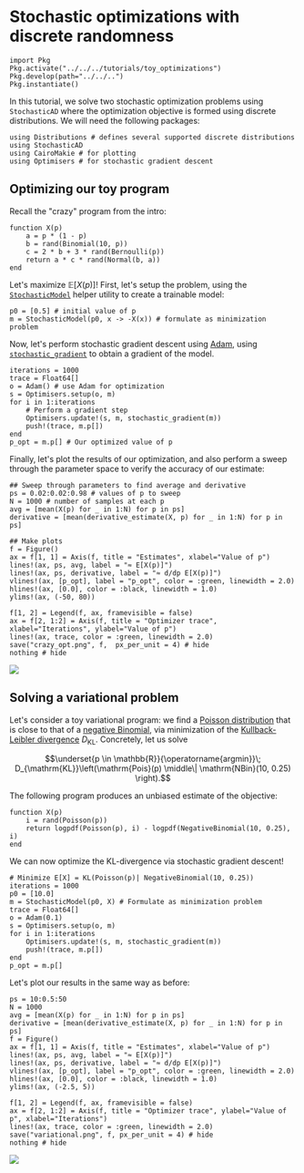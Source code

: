 # Stochastic optimizations with discrete randomness

```@setup random_walk
import Pkg
Pkg.activate("../../../tutorials/toy_optimizations")
Pkg.develop(path="../../..")
Pkg.instantiate()
```

In this tutorial, we solve two stochastic optimization problems using `StochasticAD` where the optimization objective is formed using discrete distributions. We will need the following packages:
```@example optimizations
using Distributions # defines several supported discrete distributions 
using StochasticAD
using CairoMakie # for plotting
using Optimisers # for stochastic gradient descent
```

## Optimizing our toy program

Recall the "crazy" program from the intro:
```@example optimizations
function X(p)
    a = p * (1 - p)
    b = rand(Binomial(10, p))
    c = 2 * b + 3 * rand(Bernoulli(p))
    return a * c * rand(Normal(b, a))
end
```

Let's maximize $\mathbb{E}[X(p)]$! First, let's setup the problem, using the [`StochasticModel`](@ref) helper utility to create a trainable model:
```@example optimizations
p0 = [0.5] # initial value of p
m = StochasticModel(p0, x -> -X(x)) # formulate as minimization problem
```
Now, let's perform stochastic gradient descent using [Adam](https://arxiv.org/abs/1412.6980), using [`stochastic_gradient`](@ref) to obtain a gradient of the model.
```@example optimizations
iterations = 1000
trace = Float64[]
o = Adam() # use Adam for optimization
s = Optimisers.setup(o, m)
for i in 1:iterations
    # Perform a gradient step
    Optimisers.update!(s, m, stochastic_gradient(m))
    push!(trace, m.p[])
end
p_opt = m.p[] # Our optimized value of p
```
Finally, let's plot the results of our optimization, and also perform a sweep through the parameter space to verify the accuracy of our estimate:
```@example optimizations
## Sweep through parameters to find average and derivative
ps = 0.02:0.02:0.98 # values of p to sweep
N = 1000 # number of samples at each p
avg = [mean(X(p) for _ in 1:N) for p in ps]
derivative = [mean(derivative_estimate(X, p) for _ in 1:N) for p in ps]

## Make plots
f = Figure()
ax = f[1, 1] = Axis(f, title = "Estimates", xlabel="Value of p")
lines!(ax, ps, avg, label = "≈ E[X(p)]")
lines!(ax, ps, derivative, label = "≈ d/dp E[X(p)]")
vlines!(ax, [p_opt], label = "p_opt", color = :green, linewidth = 2.0)
hlines!(ax, [0.0], color = :black, linewidth = 1.0)
ylims!(ax, (-50, 80))

f[1, 2] = Legend(f, ax, framevisible = false)
ax = f[2, 1:2] = Axis(f, title = "Optimizer trace", xlabel="Iterations", ylabel="Value of p")
lines!(ax, trace, color = :green, linewidth = 2.0)
save("crazy_opt.png", f,  px_per_unit = 4) # hide
nothing # hide
```
![](crazy_opt.png)

## Solving a variational problem

Let's consider a toy variational program: we find a [Poisson distribution](https://en.wikipedia.org/wiki/Poisson_distribution) that is close to that of a [negative Binomial](https://en.wikipedia.org/wiki/Negative_binomial_distribution), via minimization of the [Kullback-Leibler divergence](https://en.wikipedia.org/wiki/Kullback%E2%80%93Leibler_divergence) $D_{\mathrm{KL}}$. Concretely, let us solve
```math
\underset{p \in \mathbb{R}}{\operatorname{argmin}}\; D_{\mathrm{KL}}\left(\mathrm{Pois}(p) \middle\| \mathrm{NBin}(10, 0.25) \right).
```
The following program produces an unbiased estimate of the objective:
```@example optimizations
function X(p)
    i = rand(Poisson(p))
    return logpdf(Poisson(p), i) - logpdf(NegativeBinomial(10, 0.25), i)
end
```
We can now optimize the KL-divergence via stochastic gradient descent!
```@example optimizations
# Minimize E[X] = KL(Poisson(p)| NegativeBinomial(10, 0.25))
iterations = 1000
p0 = [10.0]
m = StochasticModel(p0, X) # Formulate as minimization problem
trace = Float64[]
o = Adam(0.1)
s = Optimisers.setup(o, m)
for i in 1:iterations
    Optimisers.update!(s, m, stochastic_gradient(m))
    push!(trace, m.p[])
end
p_opt = m.p[]
```
Let's plot our results in the same way as before:
```@example optimizations
ps = 10:0.5:50
N = 1000
avg = [mean(X(p) for _ in 1:N) for p in ps]
derivative = [mean(derivative_estimate(X, p) for _ in 1:N) for p in ps]
f = Figure()
ax = f[1, 1] = Axis(f, title = "Estimates", xlabel="Value of p")
lines!(ax, ps, avg, label = "≈ E[X(p)]")
lines!(ax, ps, derivative, label = "≈ d/dp E[X(p)]")
vlines!(ax, [p_opt], label = "p_opt", color = :green, linewidth = 2.0)
hlines!(ax, [0.0], color = :black, linewidth = 1.0)
ylims!(ax, (-2.5, 5))

f[1, 2] = Legend(f, ax, framevisible = false)
ax = f[2, 1:2] = Axis(f, title = "Optimizer trace", ylabel="Value of p", xlabel="Iterations")
lines!(ax, trace, color = :green, linewidth = 2.0)
save("variational.png", f, px_per_unit = 4) # hide
nothing # hide
```
![](variational.png)
